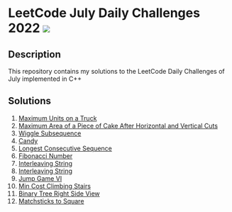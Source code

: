 # LeetCode July Daily Challenges 2022 <img src="https://img.icons8.com/external-bearicons-outline-color-bearicons/64/000000/external-Competition-business-and-marketing-bearicons-outline-color-bearicons.png"/>
## Description
This repository contains my solutions to the LeetCode Daily Challenges of July implemented in C++

## Solutions
1. <a href="https://github.com/miraehab/LeetCode-July-Daily-Challenges-2022/blob/main/1710.%20Maximum%20Units%20on%20a%20Truck.cpp">Maximum Units on a Truck</a>
2. <a href="https://github.com/miraehab/LeetCode-July-Daily-Challenges-2022/blob/main/1465.%20Maximum%20Area%20of%20a%20Piece%20of%20Cake%20After%20Horizontal%20and%20Vertical%20Cuts.cpp">Maximum Area of a Piece of Cake After Horizontal and Vertical Cuts</a>
3. <a href="https://github.com/miraehab/LeetCode-July-Daily-Challenges-2022/blob/main/376.%20Wiggle%20Subsequence.cpp">Wiggle Subsequence</a>
4. <a href="https://github.com/miraehab/LeetCode-July-Daily-Challenges-2022/blob/main/135.%20Candy.cpp">Candy</a>
5. <a href="https://github.com/miraehab/LeetCode-July-Daily-Challenges-2022/blob/main/128.%20Longest%20Consecutive%20Sequence.cpp">Longest Consecutive Sequence</a>
6. <a href="https://github.com/miraehab/LeetCode-July-Daily-Challenges-2022/blob/main/509.%20Fibonacci%20Number.cpp"> Fibonacci Number</a>
7. <a href="https://github.com/miraehab/LeetCode-July-Daily-Challenges-2022/blob/main/97.%20Interleaving%20String.cpp"> Interleaving String</a>
8. <a href="https://github.com/miraehab/LeetCode-July-Daily-Challenges-2022/blob/main/97.%20Interleaving%20String.cpp"> Interleaving String</a>
9. <a href="https://github.com/miraehab/LeetCode-July-Daily-Challenges-2022/blob/main/1696.%20Jump%20Game%20VI.cpp"> Jump Game VI</a>
10. <a href="https://github.com/miraehab/LeetCode-July-Daily-Challenges-2022/blob/main/746.%20Min%20Cost%20Climbing%20Stairs.cpp"> Min Cost Climbing Stairs</a>
11. <a href="https://github.com/miraehab/LeetCode-July-Daily-Challenges-2022/blob/main/199.%20Binary%20Tree%20Right%20Side%20View.cpp"> Binary Tree Right Side View</a>
12. <a href="https://github.com/miraehab/LeetCode-July-Daily-Challenges-2022/blob/main/473.%20Matchsticks%20to%20Square.cpp"> Matchsticks to Square</a>